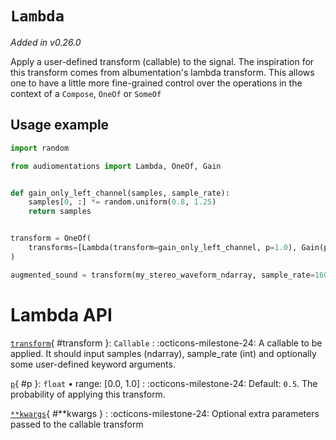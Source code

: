 # `Lambda`

_Added in v0.26.0_

Apply a user-defined transform (callable) to the signal. The inspiration for this
transform comes from albumentation's lambda transform. This allows one to have a little
more fine-grained control over the operations in the context of a `Compose`, `OneOf` or `SomeOf`

## Usage example

```python
import random

from audiomentations import Lambda, OneOf, Gain


def gain_only_left_channel(samples, sample_rate):
    samples[0, :] *= random.uniform(0.8, 1.25)
    return samples


transform = OneOf(
    transforms=[Lambda(transform=gain_only_left_channel, p=1.0), Gain(p=1.0)]
)

augmented_sound = transform(my_stereo_waveform_ndarray, sample_rate=16000)
```

# Lambda API

[`transform`](#transform){ #transform }: `Callable`
:   :octicons-milestone-24: A callable to be applied. It should input
    samples (ndarray), sample_rate (int) and optionally some user-defined
    keyword arguments.

[`p`](#p){ #p }: `float` • range: [0.0, 1.0]
:   :octicons-milestone-24: Default: `0.5`. The probability of applying this transform.

[`**kwargs`](#**kwargs){ #**kwargs }
:   :octicons-milestone-24: Optional extra parameters passed to the callable transform
